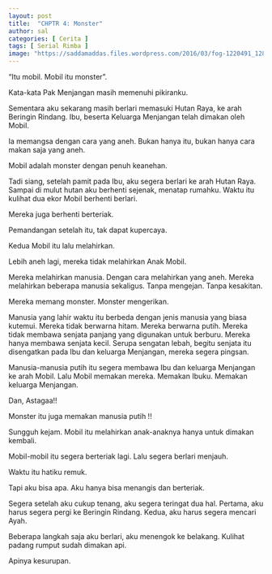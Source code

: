 ```yaml
---
layout: post
title:  "CHPTR 4: Monster"
author: sal
categories: [ Cerita ]
tags: [ Serial Rimba ]
image: "https://saddamaddas.files.wordpress.com/2016/03/fog-1220491_1280.jpg?w=712"
---
```

“Itu mobil. Mobil itu monster”.

Kata-kata Pak Menjangan masih memenuhi pikiranku.

Sementara aku sekarang masih berlari memasuki Hutan Raya, ke arah Beringin Rindang. Ibu, beserta Keluarga Menjangan telah dimakan oleh Mobil.

Ia memangsa dengan cara yang aneh. Bukan hanya itu, bukan hanya cara makan saja yang aneh.

Mobil adalah monster dengan penuh keanehan.

Tadi siang, setelah pamit pada Ibu, aku segera berlari ke arah Hutan Raya. Sampai di mulut hutan aku berhenti sejenak, menatap rumahku. Waktu itu kulihat dua ekor Mobil berhenti berlari.

Mereka juga berhenti berteriak.

Pemandangan setelah itu, tak dapat kupercaya.

Kedua Mobil itu lalu melahirkan.


Lebih aneh lagi, mereka tidak melahirkan Anak Mobil.

Mereka melahirkan manusia. Dengan cara melahirkan yang aneh. Mereka melahirkan beberapa manusia sekaligus. Tanpa mengejan. Tanpa kesakitan.

Mereka memang monster. Monster mengerikan.

Manusia yang lahir waktu itu berbeda dengan jenis manusia yang biasa kutemui. Mereka tidak berwarna hitam. Mereka berwarna putih. Mereka tidak membawa senjata panjang yang digunakan untuk berburu. Mereka hanya membawa senjata kecil. Serupa sengatan lebah, begitu senjata itu disengatkan pada Ibu dan keluarga Menjangan, mereka segera pingsan.

Manusia-manusia putih itu segera membawa Ibu dan keluarga Menjangan ke arah Mobil. Lalu Mobil memakan mereka. Memakan Ibuku. Memakan keluarga Menjangan.

Dan, Astagaa!!

Monster itu juga memakan manusia putih !!

Sungguh kejam. Mobil itu melahirkan anak-anaknya hanya untuk dimakan kembali.

Mobil-mobil itu segera berteriak lagi. Lalu segera berlari menjauh.

Waktu itu hatiku remuk.

Tapi aku bisa apa. Aku hanya bisa menangis dan berteriak.

Segera setelah aku cukup tenang, aku segera teringat dua hal. Pertama, aku harus segera pergi ke Beringin Rindang. Kedua, aku harus segera mencari Ayah.

Beberapa langkah saja aku berlari, aku menengok ke belakang. Kulihat padang rumput sudah dimakan api.

Apinya kesurupan.
